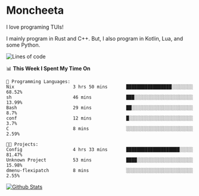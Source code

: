 # Moncheeta

I love programing TUIs!

I mainly program in Rust and C++. But, I also program in Kotlin, Lua, and some Python.

<!--START_SECTION:waka-->
![Lines of code](https://img.shields.io/badge/From%20Hello%20World%20I%27ve%20Written--2%20Thousand%20lines%20of%20code-blue)

📊 **This Week I Spent My Time On** 

```text
💬 Programming Languages: 
Nix                      3 hrs 50 mins       █████████████████░░░░░░░░   68.52% 
sh                       46 mins             ███░░░░░░░░░░░░░░░░░░░░░░   13.99% 
Bash                     29 mins             ██░░░░░░░░░░░░░░░░░░░░░░░   8.7% 
conf                     12 mins             █░░░░░░░░░░░░░░░░░░░░░░░░   3.7% 
C                        8 mins              ░░░░░░░░░░░░░░░░░░░░░░░░░   2.59%

🐱‍💻 Projects: 
Config                   4 hrs 33 mins       ████████████████████░░░░░   81.47% 
Unknown Project          53 mins             ████░░░░░░░░░░░░░░░░░░░░░   15.98% 
dmenu-flexipatch         8 mins              ░░░░░░░░░░░░░░░░░░░░░░░░░   2.55%

```


<!--END_SECTION:waka-->

[![Github Stats](https://github-readme-stats.vercel.app/api?username=Moncheeta&show_icons=true&hide=stars&include_all_commits=true&theme=dracula)](https://github.com/anuraghazra/github-readme-stats)
